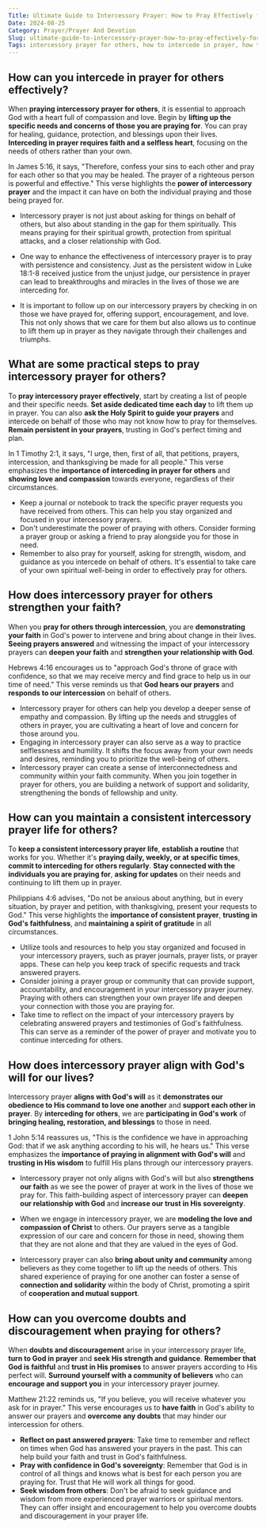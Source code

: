 ```yaml
---
Title: Ultimate Guide to Intercessory Prayer: How to Pray Effectively for Others
Date: 2024-08-25
Category: Prayer/Prayer And Devotion
Slug: ultimate-guide-to-intercessory-prayer-how-to-pray-effectively-for-others
Tags: intercessory prayer for others, how to intercede in prayer, how to pray intercessory prayer, prayer for others intercession, prayer, prayer and devotion
---
```

## How can you intercede in prayer for others effectively?

When **praying intercessory prayer for others**, it is essential to approach God with a heart full of compassion and love. Begin by **lifting up the specific needs and concerns of those you are praying for**. You can pray for healing, guidance, protection, and blessings upon their lives. **Interceding in prayer requires faith and a selfless heart**, focusing on the needs of others rather than your own.

In James 5:16, it says, "Therefore, confess your sins to each other and pray for each other so that you may be healed. The prayer of a righteous person is powerful and effective." This verse highlights the **power of intercessory prayer** and the impact it can have on both the individual praying and those being prayed for.

- Intercessory prayer is not just about asking for things on behalf of others, but also about standing in the gap for them spiritually. This means praying for their spiritual growth, protection from spiritual attacks, and a closer relationship with God.
  
- One way to enhance the effectiveness of intercessory prayer is to pray with persistence and consistency. Just as the persistent widow in Luke 18:1-8 received justice from the unjust judge, our persistence in prayer can lead to breakthroughs and miracles in the lives of those we are interceding for.

- It is important to follow up on our intercessory prayers by checking in on those we have prayed for, offering support, encouragement, and love. This not only shows that we care for them but also allows us to continue to lift them up in prayer as they navigate through their challenges and triumphs.


## What are some practical steps to pray intercessory prayer for others?

To **pray intercessory prayer effectively**, start by creating a list of people and their specific needs. **Set aside dedicated time each day** to lift them up in prayer. You can also **ask the Holy Spirit to guide your prayers** and intercede on behalf of those who may not know how to pray for themselves. **Remain persistent in your prayers**, trusting in God's perfect timing and plan.

In 1 Timothy 2:1, it says, "I urge, then, first of all, that petitions, prayers, intercession, and thanksgiving be made for all people." This verse emphasizes the **importance of interceding in prayer for others** and **showing love and compassion** towards everyone, regardless of their circumstances.

- Keep a journal or notebook to track the specific prayer requests you have received from others. This can help you stay organized and focused in your intercessory prayers.
- Don't underestimate the power of praying with others. Consider forming a prayer group or asking a friend to pray alongside you for those in need.
- Remember to also pray for yourself, asking for strength, wisdom, and guidance as you intercede on behalf of others. It's essential to take care of your own spiritual well-being in order to effectively pray for others.


## How does intercessory prayer for others strengthen your faith?

When you **pray for others through intercession**, you are **demonstrating your faith** in God's power to intervene and bring about change in their lives. **Seeing prayers answered** and witnessing the impact of your intercessory prayers can **deepen your faith** and **strengthen your relationship with God**.

Hebrews 4:16 encourages us to "approach God's throne of grace with confidence, so that we may receive mercy and find grace to help us in our time of need." This verse reminds us that **God hears our prayers** and **responds to our intercession** on behalf of others.

- Intercessory prayer for others can help you develop a deeper sense of empathy and compassion. By lifting up the needs and struggles of others in prayer, you are cultivating a heart of love and concern for those around you.
- Engaging in intercessory prayer can also serve as a way to practice selflessness and humility. It shifts the focus away from your own needs and desires, reminding you to prioritize the well-being of others.
- Intercessory prayer can create a sense of interconnectedness and community within your faith community. When you join together in prayer for others, you are building a network of support and solidarity, strengthening the bonds of fellowship and unity.


## How can you maintain a consistent intercessory prayer life for others?

To **keep a consistent intercessory prayer life**, **establish a routine** that works for you. Whether it's **praying daily, weekly, or at specific times**, **commit to interceding for others regularly**. **Stay connected with the individuals you are praying for**, **asking for updates** on their needs and continuing to lift them up in prayer.

Philippians 4:6 advises, "Do not be anxious about anything, but in every situation, by prayer and petition, with thanksgiving, present your requests to God." This verse highlights the **importance of consistent prayer**, **trusting in God's faithfulness**, and **maintaining a spirit of gratitude** in all circumstances.

- Utilize tools and resources to help you stay organized and focused in your intercessory prayers, such as prayer journals, prayer lists, or prayer apps. These can help you keep track of specific requests and track answered prayers.
- Consider joining a prayer group or community that can provide support, accountability, and encouragement in your intercessory prayer journey. Praying with others can strengthen your own prayer life and deepen your connection with those you are praying for.
- Take time to reflect on the impact of your intercessory prayers by celebrating answered prayers and testimonies of God's faithfulness. This can serve as a reminder of the power of prayer and motivate you to continue interceding for others.


## How does intercessory prayer align with God's will for our lives?

Intercessory prayer **aligns with God's will** as it **demonstrates our obedience to His command to love one another** and **support each other in prayer**. By **interceding for others**, we are **participating in God's work** of **bringing healing, restoration, and blessings** to those in need.

1 John 5:14 reassures us, "This is the confidence we have in approaching God: that if we ask anything according to his will, he hears us." This verse emphasizes the **importance of praying in alignment with God's will** and **trusting in His wisdom** to fulfill His plans through our intercessory prayers.

- Intercessory prayer not only aligns with God's will but also **strengthens our faith** as we see the power of prayer at work in the lives of those we pray for. This faith-building aspect of intercessory prayer can **deepen our relationship with God** and **increase our trust in His sovereignty**.

- When we engage in intercessory prayer, we are **modeling the love and compassion of Christ** to others. Our prayers serve as a tangible expression of our care and concern for those in need, showing them that they are not alone and that they are valued in the eyes of God.

- Intercessory prayer can also **bring about unity and community** among believers as they come together to lift up the needs of others. This shared experience of praying for one another can foster a sense of **connection and solidarity** within the body of Christ, promoting a spirit of **cooperation and mutual support**.


## How can you overcome doubts and discouragement when praying for others?

When **doubts and discouragement** arise in your intercessory prayer life, **turn to God in prayer** and **seek His strength and guidance**. **Remember that God is faithful** and **trust in His promises** to answer prayers according to His perfect will. **Surround yourself with a community of believers** who can **encourage and support you** in your intercessory prayer journey.

Matthew 21:22 reminds us, "If you believe, you will receive whatever you ask for in prayer." This verse encourages us to **have faith** in God's ability to answer our prayers and **overcome any doubts** that may hinder our intercession for others.

- **Reflect on past answered prayers**: Take time to remember and reflect on times when God has answered your prayers in the past. This can help build your faith and trust in God's faithfulness.
- **Pray with confidence in God's sovereignty**: Remember that God is in control of all things and knows what is best for each person you are praying for. Trust that He will work all things for good.
- **Seek wisdom from others**: Don't be afraid to seek guidance and wisdom from more experienced prayer warriors or spiritual mentors. They can offer insight and encouragement to help you overcome doubts and discouragement in your prayer life.
